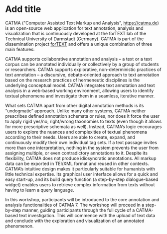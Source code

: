 # Add title

CATMA ("Computer Assisted Text Markup and Analysis", <https://catma.de>) is an open-source web application for text annotation, analysis and visualization that is continuously developed at the forTEXT lab of the Technical University of Darmstadt (Germany). CATMA is part of the dissemination project [forTEXT](https://fortext.net) and offers a unique combination of three main features:

CATMA supports collaborative annotation and analysis – a text or a text corpus can be annotated individually or collectively by a group of students or researchers.
CATMA supports explorative, non-deterministic practices of text annotation – a discursive, debate-oriented approach to text annotation based on the research practices of hermeneutic disciplines is the underlying conceptual model.
CATMA integrates text annotation and text analysis in a web-based working environment, allowing users to identify textual phenomena and investigate them in a seamless, iterative manner.

What sets CATMA apart from other digital annotation methods is its “undogmatic” approach. Unlike many other systems, CATMA neither prescribes defined annotation schemata or rules, nor does it force the user to apply rigid yes/no, right/wrong taxonomies to texts (even though it allows for more prescriptive schemata as well). Instead, CATMA’s logic encourages users to explore the nuances and complexities of textual phenomena according to their needs. Users are able to create, expand, and continuously modify their own individual tag sets. If a text passage invites more than one interpretation, nothing in the system prevents the user from assigning multiple, or even contradictory annotations to it. Despite its flexibility, CATMA does not produce idiosyncratic annotations. All markup data can be exported in TEI/XML format and reused in other contexts. CATMA’s intuitive design makes it particularly suitable for humanists with little technical expertise. Its graphical user interface allows for a quick and easy start-up, and its build query function (a step-by-step dialogue-based widget) enables users to retrieve complex information from texts without having to learn a query language.

In this workshop, participants will be introduced to the core annotation and analysis functionalities of CATMA 7. The workshop will proceed in a step-by-step manner, guiding participants through the full cycle of a CATMA-based text investigation. This will commence with the upload of text data and conclude with the exploration and visualization of an annotated phenomenon.